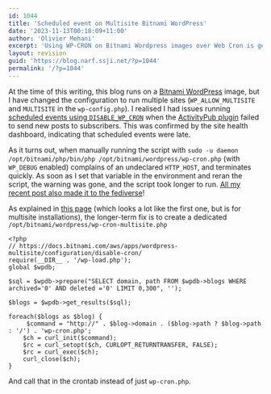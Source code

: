 ```yaml
---
id: 1044
title: 'Scheduled event on Multisite Bitnami WordPress'
date: '2023-11-13T00:18:09+11:00'
author: 'Olivier Mehani'
excerpt: 'Using WP-CRON on Bitnami Wordpress images over Web Cron is generally a good idea. But specific steps are needed when dealing with Multisite instances, otherwise scheduled events will silently not run. The trick is to add a dedicated script that iterates over all enabled sites, and processes the events for them all.'
layout: revision
guid: 'https://blog.narf.ssji.net/?p=1044'
permalink: '/?p=1044'
---
```


At the time of this writing, this blog runs on a [Bitnami WordPress](https://bitnami.com/stack/wordpress) image, but I have changed the configuration to run multiple sites (`WP_ALLOW_MULTISITE` and `MULTISITE` in the `wp-config.php`). I realised I had issues running [scheduled events using `DISABLE_WP_CRON`](https://docs.bitnami.com/aws/apps/wordpress/configuration/disable-wordpress-cron/) when the [ActivityPub plugin](https://wordpress.org/plugins/activitypub/) failed to send new posts to subscribers. This was confirmed by the site health dashboard, indicating that scheduled events were late.

As it turns out, when manually running the script with `sudo -u daemon /opt/bitnami/php/bin/php /opt/bitnami/wordpress/wp-cron.php` (with `WP_DEBUG` enabled) complains of an undeclared `HTTP_HOST`, and terminates quickly. As soon as I set that variable in the environment and reran the script, the warning was gone, and the script took longer to run. [All my recent post also made it to the fediverse](https://blog.narf.ssji.net/2023/11/11/trying-the-microblogging-thing/)!

As explained in [this page](https://docs.bitnami.com/aws/apps/wordpress-multisite/configuration/disable-cron/) (which looks a lot like the first one, but is for multisite installations), the longer-term fix is to create a dedicated `/opt/bitnami/wordpress/wp-cron-multisite.php`

```
<?php
// https://docs.bitnami.com/aws/apps/wordpress-multisite/configuration/disable-cron/
require(__DIR__ . '/wp-load.php');
global $wpdb;

$sql = $wpdb->prepare("SELECT domain, path FROM $wpdb->blogs WHERE archived='0' AND deleted ='0' LIMIT 0,300", '');

$blogs = $wpdb->get_results($sql);

foreach($blogs as $blog) {
     $command = "http://" . $blog->domain . ($blog->path ? $blog->path : '/') . 'wp-cron.php';
    $ch = curl_init($command);
    $rc = curl_setopt($ch, CURLOPT_RETURNTRANSFER, FALSE);
    $rc = curl_exec($ch);
    curl_close($ch);
}
```

And call that in the crontab instead of just `wp-cron.php`.